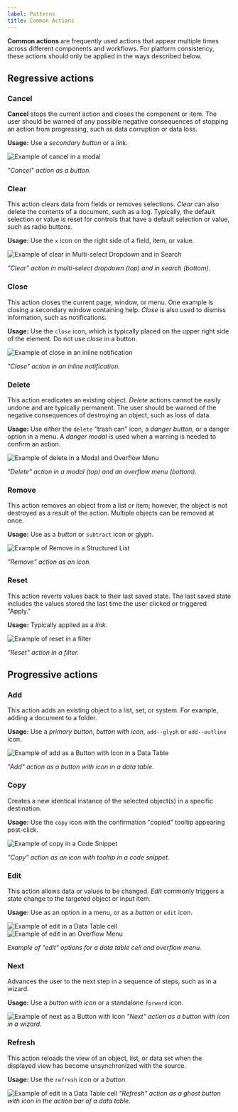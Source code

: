 ```yaml
---
label: Patterns
title: Common Actions
---
```


<page-intro>**Common actions** are frequently used actions that appear multiple times across different components and workflows. For platform consistency, these actions should only be applied in the ways described below.</page-intro>

## Regressive actions

### Cancel

**Cancel** stops the current action and closes the component or item. The user should be warned of any possible negative consequences of stopping an action from progressing, such as data corruption or data loss. 

**Usage:** Use a _secondary button_ or a _link_.

![Example of cancel in a modal](images/common-action-1.png)

_"Cancel" action as a button._

### Clear

This action clears data from fields or removes selections. _Clear_ can also delete the contents of a document, such as a log. Typically, the default selection or value is reset for controls that have a default selection or value, such as radio buttons.

**Usage:** Use the `x` icon on the right side of a field, item, or value.

![Example of clear in Multi-select Dropdown and in Search](images/common-action-2.png)

_"Clear" action in multi-select dropdown (top) and in search (bottom)._

### Close

This action closes the current page, window, or menu. One example is closing a secondary window containing help. _Close_ is also used to dismiss information, such as notifications.

**Usage:** Use the `close` icon, which is typically placed on the upper right side of the element. Do not use _close_ in a button.

![Example of close in an inline notification](images/common-action-3.png)

_"Close" action in an inline notification._

### Delete

This action eradicates an existing object. _Delete_ actions cannot be easily undone and are typically permanent. The user should be warned of the negative consequences of destroying an object, such as loss of data. 

**Usage:** Use either the `delete` "trash can" icon, a _danger button_, or a danger option in a menu. A _danger modal_ is used when a warning is needed to confirm an action.

![Example of delete in a Modal and Overflow Menu](images/common-action-4.png)

_"Delete" action in a modal (top) and an overflow menu (bottom)._

### Remove

This action removes an object from a list or item; however, the object is not destroyed as a result of the action. Multiple objects can be removed at once. 

**Usage:** Use as a _button_ or `subtract` icon or glyph.

![Example of Remove in a Structured List](images/common-action-5.png)

_"Remove" action as an icon._

### Reset

This action reverts values back to their last saved state. The last saved state includes the values stored the last time the user clicked or triggered "Apply." 

**Usage:** Typically applied as a _link_.

![Example of reset in a filter](images/common-action-6.png)

_"Reset" action in a filter._

## Progressive actions

### Add

This action adds an existing object to a list, set, or system. For example, adding a document to a folder.

**Usage:** Use a _primary button_, _button with icon_, `add--glyph` or `add--outline` icon.

![Example of add as a Button with Icon in a Data Table](images/common-action-7.png)

_"Add" action as a button with icon in a data table._

### Copy

Creates a new identical instance of the selected object(s) in a specific destination. 

**Usage:** Use the `copy` icon with the confirmation "copied" tooltip appearing post-click.

![Example of copy in a Code Snippet](images/common-action-8.png)

_"Copy" action as an icon with tooltip in a code snippet._

### Edit

This action allows data or values to be changed. _Edit_ commonly triggers a state change to the targeted object or input item. 

**Usage:** Use as an option in a menu, or as a _button_ or `edit` icon.

![Example of edit in a Data Table cell](images/common-action-9.png)
![Example of edit in an Overflow Menu](images/common-action-10.png)

_Example of "edit" options for a data table cell and overflow menu._

### Next

Advances the user to the next step in a sequence of steps, such as in a wizard.

**Usage:** Use a _button with icon_ or a standalone `forward` icon.

![Example of next as a Button with Icon](images/common-action-11.png)
_"Next" action as a button with icon in a wizard._

### Refresh

This action reloads the view of an object, list, or data set when the displayed view has become unsynchronized with the source.

**Usage:** Use the `refresh` icon or a _button_.

![Example of edit in a Data Table cell](images/common-action-12.png)
_"Refresh" action as a ghost button with icon in the action bar of a data table._
